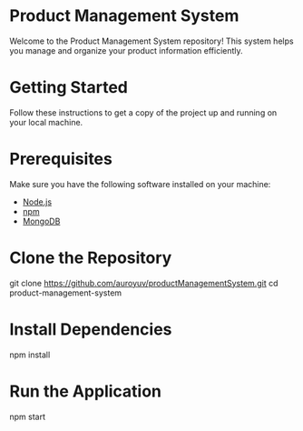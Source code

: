 # Product Management System

Welcome to the Product Management System repository! This system helps you manage and organize your product information efficiently.

# Getting Started

Follow these instructions to get a copy of the project up and running on your local machine.

# Prerequisites

Make sure you have the following software installed on your machine:

- [Node.js](https://nodejs.org/) 
- [npm](https://www.npmjs.com/) 
- [MongoDB](https://www.mongodb.com/try/download/community)

# Clone the Repository
git clone https://github.com/auroyuv/productManagementSystem.git
cd product-management-system

# Install Dependencies
npm install

# Run the Application
npm start 





